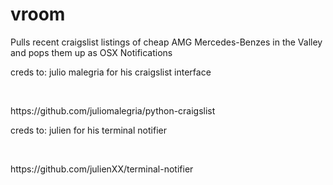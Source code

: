 # vroom
Pulls recent craigslist listings of cheap AMG Mercedes-Benzes in the Valley and pops them up as OSX Notifications

<p>creds to: julio malegria for his craigslist interface</p><br>
<p>https://github.com/juliomalegria/python-craigslist</p>

<p>creds to: julien for his terminal notifier</p><br>
<p>https://github.com/julienXX/terminal-notifier </p>

